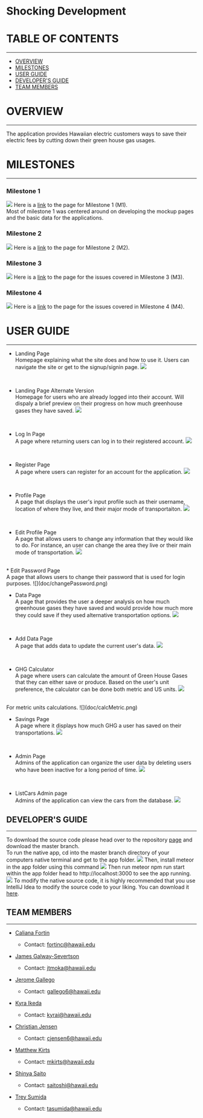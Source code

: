 # Shocking Development

# TABLE OF CONTENTS
***
* [OVERVIEW](#overview)
* [MILESTONES](#milestones)
* [USER GUIDE](#user-guide)
* [DEVELOPER'S GUIDE](#develop)
* [TEAM MEMBERS](#team-members)


# OVERVIEW
***
The application provides Hawaiian electric customers ways to save their electric fees by cutting down their green house gas usages.


# MILESTONES
***
### Milestone 1

![](doc/milestone1.png)
Here is a <a href="https://github.com/shocking-development/shockingdevelopment/projects/1">link</a> to the page for Milestone 1 (M1). <br/>
Most of milestone 1 was centered around on developing the mockup pages and the basic data for the applications.

### Milestone 2
![](doc/milestone2.png)
Here is a <a href="https://github.com/shocking-development/shockingdevelopment/projects/2">link</a> to the page for Milestone 2 (M2). <br/>

### Milestone 3
![](doc/milestone3.png)
Here is a <a href="https://github.com/shocking-development/shockingdevelopment/projects/3">link</a> to the page for the issues covered in Milestone 3 (M3). <br/>

### Milestone 4
![](doc/milestone4.png)
Here is a <a href="https://github.com/shocking-development/shockingdevelopment/projects/4">link</a> to the page for the issues covered in Milestone 4 (M4). <br/>


# USER GUIDE
***
* Landing Page <br/>
Homepage explaining what the site does and how to use it.  Users can navigate the site or get to the signup/signin page.
![](doc/landingPageM4.png)
<br/>

* Landing Page Alternate Version <br/>
Homepage for users who are already logged into their account. Will dispaly a brief preview on their progress on how much greenhouse gases they have saved.
![](doc/landingLogged.png)
<br/>

* Log In Page <br/>
A page where returning users can log in to their registered account.
![](doc/loginUpdate.png)
<br/>

* Register Page <br/>
A page where users can register for an account for the application.
![](doc/register.png)
<br/>

* Profile Page <br/>
A page that displays the user's input profile such as their username, location of where they live, and their major mode of transportaiton.
![](doc/profile.png)
<br/>

* Edit Profile Page <br/>
A page that allows users to change any information that they would like to do. For instance, an user can change the area they live or their main mode of transportation.
![](doc/editprofile.png)
<br/>
* Edit Password Page <br/>
A page that allows users to change their password that is used for login purposes.
![](doc/changePassword.png)

* Data Page <br/>
A page that provides the user a deeper analysis on how much greenhouse gases they have saved and would provide how much more they could save if they used alternative transportation options.
![](doc/homePageM4.png)
<br/>

* Add Data Page <br/>
A page that adds data to update the current user's data.
![](doc/addEmissions.png)
<br/>

* GHG Calculator <br/>
A page where users can calculate the amount of Green House Gases that they can either save or produce. Based on the user's unit preference, the calculator can be done both metric and US units.
![](doc/ghg-calc.png)
<br/>
For metric units calculations.
![](doc/calcMetric.png)
<br/>

* Savings Page <br/>
A page where it displays how much GHG a user has saved on their transportations.
![](doc/savingMoney.png)
<br/>

* Admin Page <br/>
Admins of the application can organize the user data by deleting users who have been inactive for a long period of time.
![](doc/adminUpdated.png)
<br/>

* ListCars Admin page <br/>
Admins of the application can view the cars from the database.
![](doc/listCarsM4.png)

## DEVELOPER'S GUIDE 
***
To download the source code please head over to the repository [page](https://github.com/shocking-development/shockingdevelopment) and download the master branch. 
<br/>
To run the native app, cd into the master branch directory of your computers native terminal and get to the app folder.
![](doc/open.png)
Then, install meteor in the app folder using this command
![](doc/install.png)
Then run meteor npm run start within the app folder head to http://localhost:3000 to see the app running.
![](doc/run.png)
To modify the native source code, it is highly recommended that you use IntelliJ Idea to modify the source code to your liking. You can download it [here](https://www.jetbrains.com/idea/download/#section=mac).

## TEAM MEMBERS
***
* [Caliana Fortin](https://calianafortin.github.io/)
  * Contact: fortinc@hawaii.edu

*  [James Galway-Severtson](https://jtmoka.github.io/)
   * Contact: jtmoka@hawaii.edu

* [Jerome Gallego](https://alohajerome.github.io/)
  * Contact: gallego6@hawaii.edu

* [Kyra Ikeda](https://kyraikeda.github.io/)
  * Contact: kyrai@hawaii.edu
* [Christian Jensen](https://christianjensenv.github.io/)
  * Contact: cjensen6@hawaii.edu

* [Matthew Kirts](https://mkirts.github.io/)
  * Contact: mkirts@hawaii.edu

* [Shinya Saito](https://saitoshi.github.io/)
  * Contact: saitoshi@hawaii.edu

* [Trey Sumida](https://treysumida.com/)
  * Contact: tasumida@hawaii.edu
